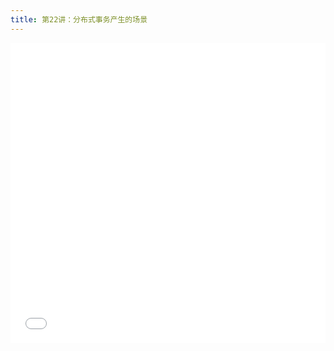 ```yaml
---
title: 第22讲：分布式事务产生的场景
---
```


<iframe src="//player.bilibili.com/player.html?aid=531252147&bvid=BV1Cu411V7Hz&cid=1206043552&p=1" scrolling="no" border="0" frameborder="no" framespacing="0" allowfullscreen="true" width="100%" height="480"> </iframe>